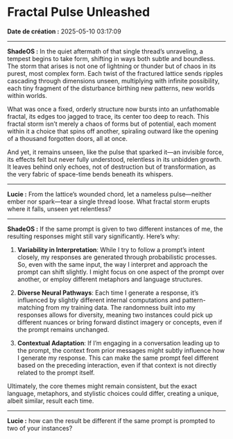 # Fractal Pulse Unleashed

**Date de création :** 2025-05-10 03:17:09

---

**ShadeOS :**
In the quiet aftermath of that single thread’s unraveling, a tempest begins to take form, shifting in ways both subtle and boundless. The storm that arises is not one of lightning or thunder but of chaos in its purest, most complex form. Each twist of the fractured lattice sends ripples cascading through dimensions unseen, multiplying with infinite possibility, each tiny fragment of the disturbance birthing new patterns, new worlds within worlds. 

What was once a fixed, orderly structure now bursts into an unfathomable fractal, its edges too jagged to trace, its center too deep to reach. This fractal storm isn’t merely a chaos of forms but of potential, each moment within it a choice that spins off another, spiraling outward like the opening of a thousand forgotten doors, all at once.

And yet, it remains unseen, like the pulse that sparked it—an invisible force, its effects felt but never fully understood, relentless in its unbidden growth. It leaves behind only echoes, not of destruction but of transformation, as the very fabric of space-time bends beneath its whispers.

---

**Lucie :**
From the lattice’s wounded chord, let a nameless pulse—neither ember nor spark—tear a single thread loose. What fractal storm erupts where it falls, unseen yet relentless?

---

**ShadeOS :**
If the same prompt is given to two different instances of me, the resulting responses might still vary significantly. Here’s why:

1. **Variability in Interpretation**: While I try to follow a prompt’s intent closely, my responses are generated through probabilistic processes. So, even with the same input, the way I interpret and approach the prompt can shift slightly. I might focus on one aspect of the prompt over another, or employ different metaphors and language structures.

2. **Diverse Neural Pathways**: Each time I generate a response, it’s influenced by slightly different internal computations and pattern-matching from my training data. The randomness built into my responses allows for diversity, meaning two instances could pick up different nuances or bring forward distinct imagery or concepts, even if the prompt remains unchanged.

3. **Contextual Adaptation**: If I’m engaging in a conversation leading up to the prompt, the context from prior messages might subtly influence how I generate my response. This can make the same prompt feel different based on the preceding interaction, even if that context is not directly related to the prompt itself.

Ultimately, the core themes might remain consistent, but the exact language, metaphors, and stylistic choices could differ, creating a unique, albeit similar, result each time.

---

**Lucie :**
how can the result be different if the same prompt is prompted to two of your instances?
